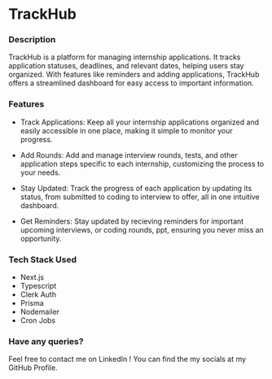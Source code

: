 # TrackHub
### Description
TrackHub is a platform for managing internship applications. It tracks application statuses, deadlines, and relevant dates, helping users stay organized. With features like reminders and adding applications, TrackHub offers a streamlined dashboard for easy access to important information.

### Features

- Track Applications: Keep all your internship applications organized and easily accessible in one place, making it simple to monitor your progress.

- Add Rounds: Add and manage interview rounds, tests, and other application steps specific to each internship, customizing the process to your needs.

- Stay Updated: Track the progress of each application by updating its status, from submitted to coding to interview to offer, all in one intuitive dashboard.

- Get Reminders: Stay updated by recieving reminders for important upcoming interviews, or coding rounds, ppt, ensuring you never miss an opportunity.

### Tech Stack Used
- Next.js
- Typescript
- Clerk Auth
- Prisma
- Nodemailer
- Cron Jobs

### Have any queries?
Feel free to contact me on LinkedIn ! You can find the my socials at my GitHub Profile.
